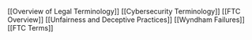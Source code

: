 [[Overview of Legal Terminology]]
[[Cybersecurity Terminology]]
[[FTC Overview]]
[[Unfairness and Deceptive Practices]]
[[Wyndham Failures]]
[[FTC Terms]]